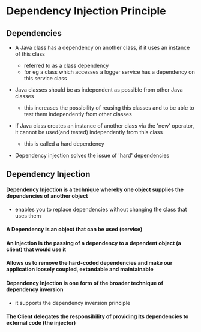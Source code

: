 # Dependency Injection Principle

## Dependencies
- A Java class has a dependency on another class, if it uses an instance of this class
    - referred to as a class dependency
    - for eg a class which accesses a logger service has a dependency on this service class

- Java classes should be as independent as possible from other Java classes
    - this increases the possibility of reusing this classes and to be able to test them independently from other classes
    
- If Java class creates an instance of another class via the 'new' operator, it cannot be used(and tested) independently from this class
    - this is called a hard dependency

- Dependency injection solves the issue of 'hard' dependencies

## Dependency Injection

#### Dependency Injection is a technique whereby one object supplies the dependencies of another object
- enables you to replace dependencies without changing the class that uses them

#### A Dependency is an object that can be used (service)

#### An Injection is the passing of a dependency to a dependent object (a client) that would use it

#### Allows us to remove the hard-coded dependencies and make our application loosely coupled, extandable and maintainable

#### Dependency Injection is one form of the broader technique of dependency inversion
- it supports the dependency inversion principle

#### The Client delegates the responsibility of providing its dependencies to external code (the injector)

    


    